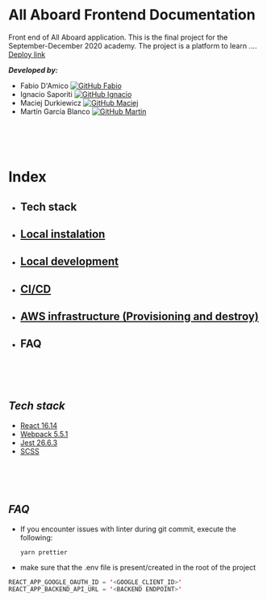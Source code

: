 # All Aboard Frontend Documentation

Front end of All Aboard application. This is the final project for the September-December 2020 academy. The project is a platform to learn ....  
[Deploy link](http://all-aboard-fe.s3-website.eu-west-2.amazonaws.com/)

***Developed by:***
- Fabio D'Amico [![GitHub Fabio](https://img.shields.io/github/followers/fdamico?label=follow&style=social)](https://github.com/fdamico)
- Ignacio Saporiti [![GitHub Ignacio](https://img.shields.io/github/followers/isaporiti?label=follow&style=social)](https://github.com/isaporiti)
- Maciej Durkiewicz [![GitHub Maciej](https://img.shields.io/github/followers/MaWoDu?label=follow&style=social)](https://github.com/MaWoDu)
- Martín García Blanco [![GitHub Martin](https://img.shields.io/github/followers/martin-garcia-blanco?label=follow&style=social)](https://github.com/martin-garcia-blanco)

<br/>
<br/>
<br/>


# Index
- ## Tech stack
- ## [Local instalation](./doc/local-installation.md)
- ## [Local development](./doc/local-development.md)
- ## [CI/CD](./doc/cicd.md)
- ## [AWS infrastructure (Provisioning and destroy)](./doc/infrastructure.md)
- ## FAQ

<br/>
<br/>
<br/>

## ***Tech stack***

- [React 16.14](https://reactjs.org/)
- [Webpack 5.5.1](https://webpack.js.org/)
- [Jest 26.6.3](https://jestjs.io/)
- [SCSS](https://sass-lang.com/)



<br/>
<br/>
<br/>

## ***FAQ***

- If you encounter issues with linter during git commit, execute the following:
  ```
  yarn prettier
  ```
  
 - make sure that the .env file is present/created in the root of the project  
 ```java
REACT_APP_GOOGLE_OAUTH_ID = '<GOOGLE_CLIENT_ID>'
REACT_APP_BACKEND_API_URL = '<BACKEND ENDPOINT>'
```
